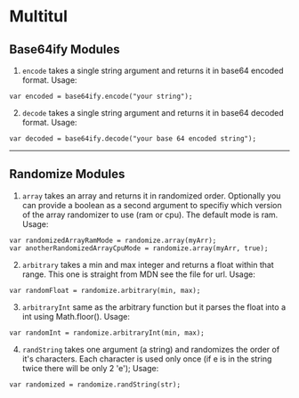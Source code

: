 # Multitul  


## Base64ify Modules
1. ```encode```
takes a single string argument and returns it in base64 encoded format.
Usage:
```
var encoded = base64ify.encode("your string");
```

2. ```decode```
takes a single string argument and returns it in base64 decoded format.
Usage:
```
var decoded = base64ify.decode("your base 64 encoded string");
```

-------

## Randomize Modules
1. ```array```
takes an array and returns it in randomized order. Optionally you can provide a boolean as a second argument to specifiy which version of the array randomizer to use (ram or cpu). The default mode is ram.
Usage:
```
var randomizedArrayRamMode = randomize.array(myArr);
var anotherRandomizedArrayCpuMode = randomize.array(myArr, true);
```


2. ```arbitrary```
takes a min and max integer and returns a float within that range. This one is straight from MDN see the file for url.
Usage:
```
var randomFloat = randomize.arbitrary(min, max);
```

3. ```arbitraryInt```
same as the arbitrary function but it parses the float into a int using Math.floor().
Usage:
```
var randomInt = randomize.arbitraryInt(min, max);
```

4. ```randString```
takes one argument (a string) and randomizes the order of it's characters. Each character is used only once (if e is in the string twice there will be only 2 'e');
Usage:
```
var randomized = randomize.randString(str);
```